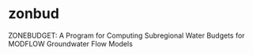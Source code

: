 # zonbud
ZONEBUDGET: A Program for Computing Subregional Water Budgets for MODFLOW Groundwater Flow Models
